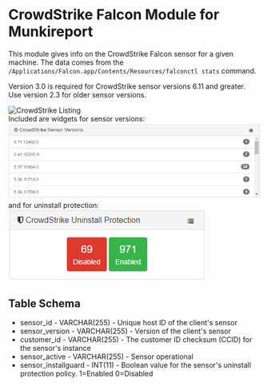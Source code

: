 # CrowdStrike Falcon Module for Munkireport

This module gives info on the CrowdStrike Falcon sensor for a given machine. The data comes from the `/Applications/Falcon.app/Contents/Resources/falconctl stats` command.

Version 3.0 is required for CrowdStrike sensor versions 6.11 and greater. Use version 2.3 for older sensor versions.

![CrowdStrike Listing](https://raw.githubusercontent.com/dcoobs/crowdstrike/master/images/CrowdStrikeListing.png)  
Included are widgets for sensor versions:  
![Sensor Versions Widget](https://raw.githubusercontent.com/dcoobs/crowdstrike/master/images/sensorversion_widget.PNG)  
and for uninstall protection:  
![Uninstall Protection Widget](https://raw.githubusercontent.com/dcoobs/crowdstrike/master/images/uninstallprotection_widget.PNG)

Table Schema
------
* sensor_id - VARCHAR(255) - Unique host ID of the client's sensor
* sensor_version - VARCHAR(255) - Version of the client's sensor
* customer_id - VARCHAR(255) - The customer ID checksum (CCID) for the sensor's instance
* sensor_active - VARCHAR(255) - Sensor operational
* sensor_installguard - INT(11) - Boolean value for the sensor's uninstall protection policy. 1=Enabled 0=Disabled
